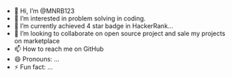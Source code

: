 - 👋 Hi, I’m @MNRB123
- 👀 I’m interested in problem solving in coding. 
- 🌱 I’m currently achieved 4 star badge in HackerRank...
- 💞️ I’m looking to collaborate on open source project and sale my projects on marketplace 
- 📫 How to reach me on GitHub 
- 😄 Pronouns: ...
- ⚡ Fun fact: ...

<!---
MNRB123/MNRB123 is a ✨ special ✨ repository because its `README.md` (this file) appears on your GitHub profile.
You can click the Preview link to take a look at your changes.
--->
